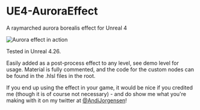 # UE4-AuroraEffect
A raymarched aurora borealis effect for Unreal 4

![Aurora effect in action](https://i.imgur.com/0TrzTQY.jpeg)

Tested in Unreal 4.26.

Easily added as a post-process effect to any level, see demo level for usage. Material is fully commented, and the code for the custom nodes can be found in the .hlsl files in the root.

If you end up using the effect in your game, it would be nice if you credited me (though it is of course not necessary) - and do show me what you're making with it on my twitter at [@AndiJorgensen](http://twitter.com/AndiJorgensen)!
